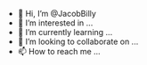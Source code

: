 - 👋 Hi, I’m @JacobBilly
- 👀 I’m interested in ...
- 🌱 I’m currently learning ...
- 💞️ I’m looking to collaborate on ...
- 📫 How to reach me ...

<!---
JacobBilly/JacobBilly is a ✨ special ✨ repository because its `README.md` (this file) appears on your GitHub profile.
You can click the Preview link to take a look at your changes.
--->
